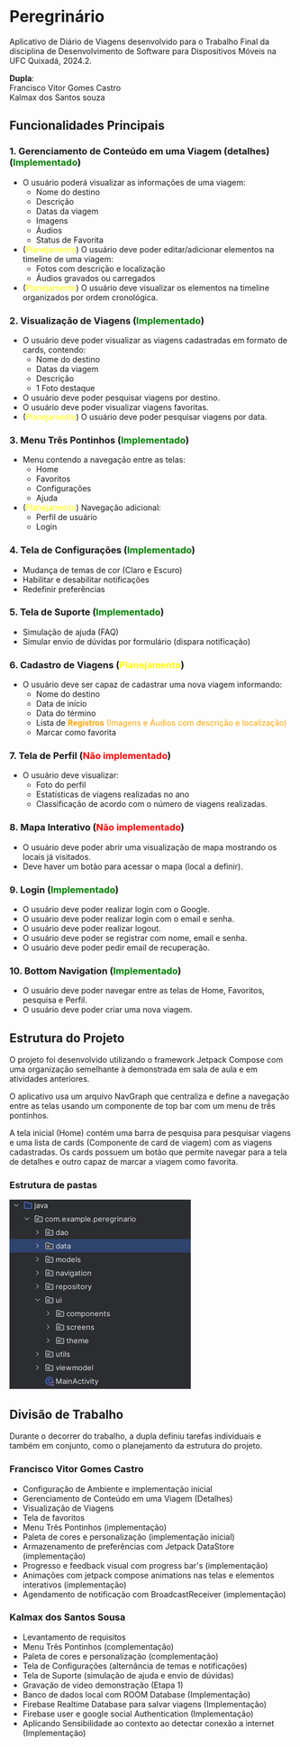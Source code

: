 # Peregrinário

Aplicativo de Diário de Viagens desenvolvido para o Trabalho Final da disciplina de Desenvolvimento de Software para Dispositivos Móveis na UFC Quixadá, 2024.2.

**Dupla**:<br>
Francisco Vitor Gomes Castro <br>
Kalmax dos Santos souza

## Funcionalidades Principais

### 1. Gerenciamento de Conteúdo em uma Viagem (detalhes) (<span style="color:green">Implementado</span>)
- O usuário poderá visualizar as informações de uma viagem:
  - Nome do destino
  - Descrição
  - Datas da viagem
  - Imagens
  - Áudios
  - Status de Favorita
- (<span style="color:yellow">Planejamento</span>) O usuário deve poder editar/adicionar elementos na timeline de uma viagem:
  - Fotos com descrição e localização
  - Áudios gravados ou carregados
- (<span style="color:yellow">Planejamento</span>) O usuário deve visualizar os elementos na timeline organizados por ordem cronológica.

### 2. Visualização de Viagens (<span style="color:green">Implementado</span>)

- O usuário deve poder visualizar as viagens cadastradas em formato de cards, contendo:
  - Nome do destino
  - Datas da viagem
  - Descrição
  - 1 Foto destaque
- O usuário deve poder pesquisar viagens por destino.
- O usuário deve poder visualizar viagens favoritas.
- (<span style="color:yellow">Planejamento</span>) O usuário deve poder pesquisar viagens por data.

### 3. Menu Três Pontinhos (<span style="color:green">Implementado</span>)

-  Menu contendo a navegação entre as telas: 
   - Home
   - Favoritos
   - Configurações
   - Ajuda
- (<span style="color:yellow">Planejamento</span>) Navegação adicional: 
  - Perfil de usuário
  - Login
  

### 4. Tela de Configurações (<span style="color:green">Implementado</span>)

- Mudança de temas de cor (Claro e Escuro)
- Habilitar e desabilitar notificações
- Redefinir preferências

### 5. Tela de Suporte (<span style="color:green">Implementado</span>)

- Simulação de ajuda (FAQ)
- Simular envio de dúvidas por formulário (dispara notificação)

### 6. Cadastro de Viagens (<span style="color:yellow">Planejamento</span>)

- O usuário deve ser capaz de cadastrar uma nova viagem informando:
  - Nome do destino
  - Data de início 
  - Data do término
  - Lista de <span style="color:orange">**Registros** (Imagens e Áudios com descrição e localização)</span> 
  - Marcar como favorita

### 7. Tela de Perfil (<span style="color:red">Não implementado</span>)

- O usuário deve visualizar:
  - Foto do perfil
  - Estatísticas de viagens realizadas no ano
  - Classificação de acordo com o número de viagens realizadas.

### 8. Mapa Interativo (<span style="color:red">Não implementado</span>)

- O usuário deve poder abrir uma visualização de mapa mostrando os locais já visitados.
- Deve haver um botão para acessar o mapa (local a definir).

### 9. Login (<span style="color:green">Implementado</span>)

- O usuário deve poder realizar login com o Google.
- O usuário deve poder realizar login com o email e senha.
- O usuário deve poder realizar logout.
- O usuário deve poder se registrar com nome, email e senha.
- O usuário deve poder pedir email de recuperação.

### 10. Bottom Navigation (<span style="color:green">Implementado</span>)

- O usuário deve poder navegar entre as telas de Home, Favoritos, pesquisa e Perfil.
- O usuário deve poder criar uma nova viagem.

## Estrutura do Projeto

O projeto foi desenvolvido utilizando o framework Jetpack Compose com uma organização semelhante à demonstrada em sala de aula e em atividades anteriores.

O aplicativo usa um arquivo NavGraph que centraliza e define a navegação entre as telas usando um componente de top bar com um menu de três pontinhos.

A tela inicial (Home) contém uma barra de pesquisa para pesquisar viagens e uma lista de cards (Componente de card de viagem) com as viagens cadastradas. Os cards possuem um botão que permite navegar para a tela de detalhes e outro capaz de marcar a viagem como favorita.

### Estrutura de pastas

![alt text](img.png)

## Divisão de Trabalho

Durante o decorrer do trabalho, a dupla definiu tarefas individuais e também em conjunto, como o planejamento da estrutura do projeto. 

### Francisco Vitor Gomes Castro
- Configuração de Ambiente e implementação inicial
- Gerenciamento de Conteúdo em uma Viagem (Detalhes)
- Visualização de Viagens
- Tela de favoritos
- Menu Três Pontinhos (implementação)
- Paleta de cores e personalização (implementação inicial)
- Armazenamento de preferências com Jetpack DataStore (implementação)
- Progresso e feedback visual com progress bar's (implementação)
- Animações com jetpack compose animations nas telas e elementos interativos (implementação)
- Agendamento de notificação com BroadcastReceiver (implementação)

### Kalmax dos Santos Sousa
- Levantamento de requisitos
- Menu Três Pontinhos (complementação)
- Paleta de cores e personalização (complementação)
- Tela de Configurações (alternância de temas e notificações)
- Tela de Suporte (simulação de ajuda e envio de dúvidas)
- Gravação de video demonstração (Etapa 1)
- Banco de dados local com ROOM Database (Implementação)
- Firebase Realtime Database para salvar viagens (Implementação)
- Firebase user e google social Authentication (Implementação)
- Aplicando Sensibilidade ao contexto ao detectar conexão a internet (Implementação)
